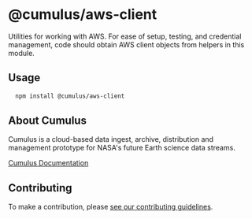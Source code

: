 # @cumulus/aws-client

Utilities for working with AWS. For ease of setup, testing, and credential management, code should obtain AWS client objects from helpers in this module.

## Usage

```bash
  npm install @cumulus/aws-client
```

## About Cumulus

Cumulus is a cloud-based data ingest, archive, distribution and management prototype for NASA's future Earth science data streams.

[Cumulus Documentation](https://nasa.github.io/cumulus)

## Contributing

To make a contribution, please [see our contributing guidelines](https://github.com/nasa/cumulus/blob/master/CONTRIBUTING.md).
